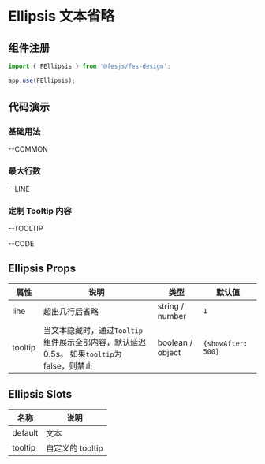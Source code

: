 # Ellipsis 文本省略

## 组件注册

```js
import { FEllipsis } from '@fesjs/fes-design';

app.use(FEllipsis);
```

## 代码演示

### 基础用法

--COMMON

### 最大行数

--LINE

### 定制 Tooltip 内容

--TOOLTIP

--CODE

<style scoped>
.wrapper {
    margin-top: 20px;
    border: 1px solid #eee;
    padding: 20px;
}
</style>

## Ellipsis Props

| 属性    | 说明                                                                       | 类型             | 默认值 |
| ------- | -------------------------------------------------------------------------- | ---------------- | ------ |
| line    | 超出几行后省略                                                            | string / number  | `1`    |
| tooltip | 当文本隐藏时，通过`Tooltip`组件展示全部内容，默认延迟0.5s。 如果`tooltip`为 false，则禁止 | boolean / object | `{showAfter: 500}` |

## Ellipsis Slots

| 名称    | 说明             |
| ------- | ---------------- |
| default | 文本             |
| tooltip | 自定义的 tooltip |
